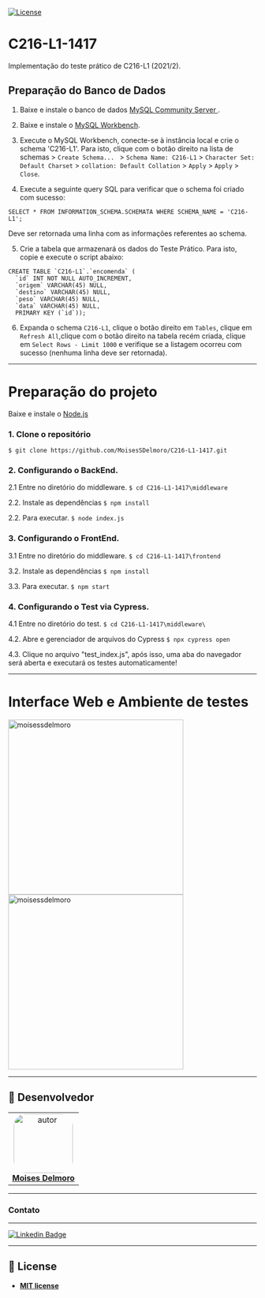 [![License](https://img.shields.io/apm/l/vim-mode?color=blue)](http://badges.mit-license.org)

# C216-L1-1417
Implementação do teste prático de C216-L1 (2021/2).

## Preparação do Banco de Dados

1. Baixe e instale o banco de dados <a href="https://dev.mysql.com/downloads/mysql/"> MySQL Community Server </a>.

2. Baixe e instale o <a href="https://dev.mysql.com/downloads/workbench/">MySQL Workbench</a>.

3. Execute o MySQL Workbench, conecte-se à instância local e crie o schema 'C216-L1'. Para isto, clique com o botão direito na lista de schemas > ```Create Schema... ``` > ```Schema Name: C216-L1``` > ```Character Set: Default Charset``` > ```collation: Default Collation``` > ```Apply``` > ```Apply``` > ```Close```.

4. Execute a seguinte query SQL para verificar que o schema foi criado com sucesso:
```
SELECT * FROM INFORMATION_SCHEMA.SCHEMATA WHERE SCHEMA_NAME = 'C216-L1';
```
Deve ser retornada uma linha com as informações referentes ao schema.

5. Crie a tabela que armazenará os dados do Teste Prático. Para isto, copie e execute o script abaixo:
```
CREATE TABLE `C216-L1`.`encomenda` (
  `id` INT NOT NULL AUTO_INCREMENT,
  `origem` VARCHAR(45) NULL,
  `destino` VARCHAR(45) NULL,
  `peso` VARCHAR(45) NULL,
  `data` VARCHAR(45) NULL,
  PRIMARY KEY (`id`));
````

6. Expanda o schema ```C216-L1```, clique o botão direito em ```Tables```, clique em ```Refresh All```,clique com o botão direito na tabela recém criada, clique em ```Select Rows - Limit 1000``` e verifique se a listagem ocorreu com sucesso (nenhuma linha deve ser retornada).

---
# Preparação do projeto
Baixe e instale o <a href="https://nodejs.org/en/">Node.js<a>

### 1. Clone o repositório 
``` $ git clone https://github.com/MoisesSDelmoro/C216-L1-1417.git ```

### 2. Configurando o BackEnd.

2.1 Entre no diretório do middleware. ``` $ cd C216-L1-1417\middleware ```

2.2. Instale as dependências ```$ npm install ```

2.2. Para executar. ``` $ node index.js ```

### 3. Configurando o FrontEnd.
  
3.1 Entre no diretório do middleware. ``` $ cd C216-L1-1417\frontend ```

3.2. Instale as dependências ``` $ npm install ```

3.3. Para executar. ``` $ npm start ```  


### 4. Configurando o Test via Cypress. 
  
4.1 Entre no diretório do test. ``` $ cd C216-L1-1417\middleware\ ```
  
4.2. Abre e gerenciador de arquivos do Cypress ``` $ npx cypress open ```

4.3. Clique no arquivo "test_index.js", após isso, uma aba do navegador será aberta e executará os testes automaticamente!
  
---
# Interface Web e Ambiente de testes
<p align="left">
<img height="355" src="https://user-images.githubusercontent.com/57488202/144708618-4fd427f0-d9bc-4117-afa7-f5779a77d29a.png" alt="moisessdelmoro" />
<img height="355" src="https://user-images.githubusercontent.com/57488202/144708674-d766b26b-7ac5-4ac0-bd04-25dda035a398.png" alt="moisessdelmoro" />
</p>
  
---
  
## 👥 Desenvolvedor

<table  style="text-align:center; border: none" >
<tr>
<td align="center"> 
<a href="https://github.com/MoisesSDelmoro" styles="text-align:center;">
<img style="border-radius: 20%;" src="https://github.com/MoisesSDelmoro.png" width="120px;" alt="autor"/><br><strong> Moises Delmoro </strong>
</a>
</td>

</tr>
</table>

---
  
### Contato
  
---
[![Linkedin Badge](https://img.shields.io/badge/-Moises-blue?style=flat-square&logo=Linkedin&logoColor=white&link=https://www.linkedin.com/in/moises-s-delmoro-8747651ba/)](https://www.linkedin.com/in/moises-s-delmoro-8747651ba/)

---
## 📝 License
- **[MIT license](https://choosealicense.com/licenses/mit/)**
